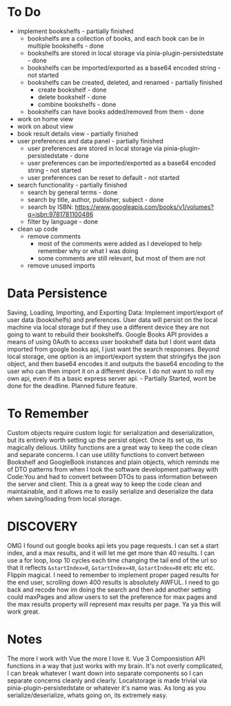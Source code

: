 # To Do
  * implement bookshelfs - partially finished
    * bookshelfs are a collection of books, and each book can be in multiple bookshelfs - done
    * bookshelfs are stored in local storage via pinia-plugin-persistedstate - done
    * bookshelfs can be imported/exported as a base64 encoded string - not started
    * bookshelfs can be created, deleted, and renamed - partially finished
      * create bookshelf - done
      * delete bookshelf - done
      * combine bookshelfs - done
    * bookshelfs can have books added/removed from them - done
  * work on home view
  * work on about view
  * book result details view - partially finished
  * user preferences and data panel - partially finished
    * user preferences are stored in local storage via pinia-plugin-persistedstate - done
    * user preferences can be imported/exported as a base64 encoded string - not started
    * user preferences can be reset to default - not started
  * search functionality - partially finished
    * search by general terms - done
    * search by title, author, publisher, subject - done
    * search by ISBN: https://www.googleapis.com/books/v1/volumes?q=isbn:9781781100486
    * filter by language - done
  * clean up code
    * remove comments
      * most of the comments were added as I developed to help remember why or what I was doing
      * some comments are still relevant, but most of them are not
    * remove unused imports


  
# Data Persistence
  Saving, Loading, Importing, and Exporting Data: Implement import/export of user data (bookshelfs) and preferences.  User data will 
  persist on the local machine via local storage but if they use a different device they are not going to want to rebuild their bookshelfs.
  Google Books API provides a means of using 0Auth to access user bookshelf data but I dont want data imported from google books api, I just
  want the search responses.  Beyond local storage, one option is an import/export system that stringifys the json object, and then base64 encodes it and outputs the base64 encoding to the user who can then import it on a different device. I do not want to roll my own api, even if its a basic
  express server api. - Partially Started, wont be done for the deadline.  Planned future feature.

# To Remember
  Custom objects require custom logic for serialization and deserialization, but its entirely worth setting up the persist object.  Once its set up, its magically delious. Utility functions are a great way to keep the code clean and separate concerns.  I can use utility functions to convert between Bookshelf and GoogleBook instances and plain objects, which reminds me of DTO patterns from when I took the software development pathway with Code:You and had to convert between DTOs to pass information between the server and client.  This is a great way to keep the code clean and maintainable, and it allows me to easily serialize and deserialize the data when saving/loading from local storage.


# DISCOVERY

OMG I found out google books api lets you page requests.  I can set a start index, and a max results, and it will let me get more than 40 results.
I can use a for loop, loop 10 cycles each time changing the tail end of the url so that it reflects `&startIndex=0`, `&startIndex=40`, `&startIndex=80`
etc etc etc. Flippin magical.  I need to remember to implement proper paged results for the end user, scrolling down 400 results is absolutely AWFUL.
I need to go back and recode how im doing the search and then add another setting could maxPages and allow users to set the preference for max pages and the max results property will represent max results per page.  Ya ya this will work great.

# Notes

The more I work with Vue the more I love it.  Vue 3 Componsistion API functions in a way that just works with my brain.  It's not overly complicated, I can break whatever I want down into separate components so I can separate concerns cleanly and clearly.  Localstorage is made trivial via pinia-plugin-persistedstate or whatever it's name was.  As long as you serialize/deserialize, whats going on, its extremely easy.


